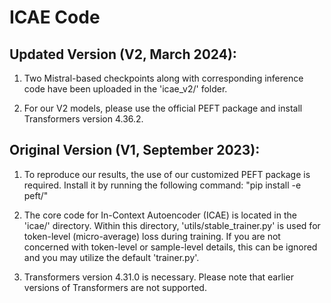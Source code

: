# ICAE Code

## Updated Version (V2, March 2024):

1. Two Mistral-based checkpoints along with corresponding inference code have been uploaded in the 'icae_v2/' folder.

2. For our V2 models, please use the official PEFT package and install Transformers version 4.36.2.

## Original Version (V1, September 2023):

1. To reproduce our results, the use of our customized PEFT package is required. Install it by running the following command: "pip install -e peft/"

2. The core code for In-Context Autoencoder (ICAE) is located in the 'icae/' directory. Within this directory, 'utils/stable_trainer.py' is used for token-level (micro-average) loss during training. If you are not concerned with token-level or sample-level details, this can be ignored and you may utilize the default 'trainer.py'.  

3. Transformers version 4.31.0 is necessary. Please note that earlier versions of Transformers are not supported.
